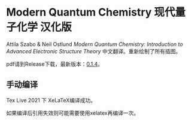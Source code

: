 # Modern Quantum Chemistry 现代量子化学 汉化版
Attila Szabo & Neil Ostlund *Modern Quantum Chemistry: Introduction to Advanced Electronic Structure Theory* 中文翻译。重新绘制了所有插图。

pdf请到Release下载，最新版本：[0.1.4](https://github.com/Mulliken/szaboqc/releases/download/v0.1.4/szabo_zh-v0.1.4.pdf)。

## 手动编译
Tex Live 2021 下 XeLaTeX编译成功。

如果编译后引用失效则可能需要使用xelatex再编译一次。

